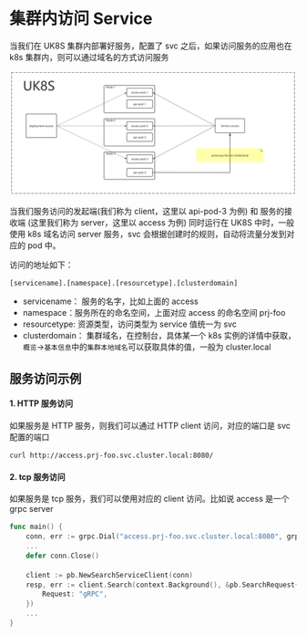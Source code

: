 # 集群内访问 Service

当我们在 UK8S 集群内部署好服务，配置了 svc 之后，如果访问服务的应用也在 k8s 集群内，则可以通过域名的方式访问服务

![](/images/service/cluster_svc.png)

当我们服务访问的发起端(我们称为 client，这里以 api-pod-3 为例) 和 服务的接收端 (这里我们称为 server，这里以 access 为例) 同时运行在 UK8S 中时，一般使用 k8s 域名访问 server 服务，svc 会根据创建时的规则，自动将流量分发到对应的 pod 中。

访问的地址如下：

```
[servicename].[namespace].[resourcetype].[clusterdomain]
```

- servicename： 服务的名字，比如上面的 access
- namespace：服务所在的命名空间，上面对应 access 的命名空间 prj-foo
- resourcetype: 资源类型，访问类型为 service 值统一为 svc
- clusterdomain： 集群域名，在控制台，具体某一个 k8s 实例的详情中获取，`概览`->`基本信息`中的`集群本地域名`可以获取具体的值，一般为 cluster.local

## 服务访问示例

#### 1. HTTP 服务访问

如果服务是 HTTP 服务，则我们可以通过 HTTP client 访问，对应的端口是 svc 配置的端口

```shell
curl http://access.prj-foo.svc.cluster.local:8080/
```

#### 2. tcp 服务访问

如果服务是 tcp 服务，我们可以使用对应的 client 访问。比如说 access 是一个 grpc server

```go
func main() {
    conn, err := grpc.Dial("access.prj-foo.svc.cluster.local:8080", grpc.WithInsecure())
    ...
    defer conn.Close()

    client := pb.NewSearchServiceClient(conn)
    resp, err := client.Search(context.Background(), &pb.SearchRequest{
        Request: "gRPC",
    })
    ...
}
```
